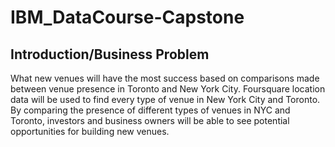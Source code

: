 # IBM_DataCourse-Capstone

## Introduction/Business Problem
What new venues will have the most success based on comparisons made between venue presence in Toronto and New York City. Foursquare location data will be used to find every type of venue in New York City and Toronto. By comparing the presence of different types of venues in NYC and Toronto, investors and business owners will be able to see potential opportunities for building new venues.

